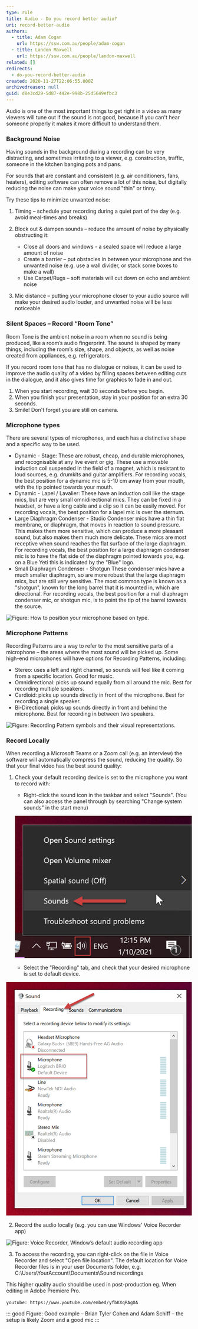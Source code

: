 ```yaml
---
type: rule
title: Audio - Do you record better audio?
uri: record-better-audio
authors:
  - title: Adam Cogan
    url: https://ssw.com.au/people/adam-cogan
  - title: Landon Maxwell
    url: https://ssw.com.au/people/landon-maxwell
related: []
redirects:
  - do-you-record-better-audio
created: 2020-11-27T22:06:55.000Z
archivedreason: null
guid: d8e3cd29-5d87-442e-998b-25d5649efbc3
---
```

Audio is one of the most important things to get right in a video as many viewers will tune out if the sound is not good, because if you can't hear someone properly it makes it more difficult to understand them.

<!--endintro-->

### Background Noise

Having sounds in the background during a recording can be very distracting, and sometimes irritating to a viewer, e.g. construction, traffic, someone in the kitchen banging pots and pans.

For sounds that are constant and consistent (e.g. air conditioners, fans, heaters), editing software can often remove a lot of this noise, but digitally reducing the noise can make your voice sound "thin" or tinny.
 
Try these tips to minimize unwanted noise:

1. Timing – schedule your recording during a quiet part of the day (e.g. avoid meal-times and breaks)
2. Block out & dampen sounds – reduce the amount of noise by physically obstructing it:

   * Close all doors and windows - a sealed space will reduce a large amount of noise
   * Create a barrier – put obstacles in between your microphone and the unwanted noise (e.g. use a wall divider, or stack some boxes to make a wall)
   * Use Carpet/Rugs – soft materials will cut down on echo and ambient noise
3. Mic distance – putting your microphone closer to your audio source will make your desired audio louder, and unwanted noise will be less noticeable

### Silent Spaces – Record “Room Tone”

Room Tone is the ambient noise in a room when no sound is being produced, like a room’s audio fingerprint.
The sound is shaped by many things, including the room’s size, shape, and objects, as well as noise created from appliances, e.g. refrigerators.

If you record room tone that has no dialogue or noises, it can be used to improve the audio quality of a video by filling spaces between editing cuts in the dialogue, and it also gives time for graphics to fade in and out.

1. When you start recording, wait 30 seconds before you begin.
2. When you finish your presentation, stay in your position for an extra 30 seconds.
3. Smile! Don't forget you are still on camera.

### Microphone types

There are several types of microphones, and each has a distinctive shape and a specific way to be used.

* Dynamic - Stage:
  These are robust, cheap, and durable microphones, and recognisable at any live event or gig.
  These use a movable induction coil suspended in the field of a magnet, which is resistant to loud sources, e.g. drumkits and guitar amplifiers.
  For recording vocals, the best position for a dynamic mic is 5-10 cm away from your mouth, with the tip pointed towards your mouth.
* Dynamic - Lapel / Lavalier:
  These have an induction coil like the stage mics, but are very small omnidirectional mics. They can be fixed in a headset, or have a long cable and a clip so it can be easily moved.
  For recording vocals, the best position for a lapel mic is over the sternum.
* Large Diaphragm Condenser - Studio
  Condenser mics have a thin flat membrane, or diaphragm, that moves in reaction to sound pressure. This makes them more sensitive, which can produce a more pleasant sound, but also makes them much more delicate.
  These mics are most receptive when sound reaches the flat surface of the large diaphragm.
  For recording vocals, the best position for a large diaphragm condenser mic is to have the flat side of the diaphragm pointed towards you, e.g. on a Blue Yeti this is indicated by the "Blue" logo.
* Small Diaphragm Condenser - Shotgun
  These condenser mics have a much smaller diaphragm, so are more robust that the large diaphragm mics, but are still very sensitive. The most common type is known as a "shotgun", known for the long barrel that it is mounted in, which are directional.
  For recording vocals, the best position for a mall diaphragm condenser mic, or shotgun mic, is to point the tip of the barrel towards the source.

![Figure: How to position your microphone based on type.](https://tv.ssw.com/wp-content/uploads/2021/09/How-to-use-mics.jpg)

### Microphone Patterns

Recording Patterns are a way to refer to the most sensitive parts of a microphone – the areas where the most sound will be picked up.
Some high-end microphones will have options for Recording Patterns, including:

* Stereo: uses a left and right channel, so sounds will feel like it coming from a specific location. Good for music.
* Omnidirectional: picks up sound equally from all around the mic. Best for recording multiple speakers.
* Cardioid: picks up sounds directly in front of the microphone. Best for recording a single speaker.
* Bi-Directional: picks up sounds directly in front and behind the microphone. Best for recording in between two speakers.

![Figure: Recording Pattern symbols and their visual representations.](https://miro.medium.com/max/1084/0*UFOzsjgKlMAzV5JR.gif)

### Record Locally

When recording a Microsoft Teams or a Zoom call (e.g. an interview) the software will automatically compress the sound, reducing the quality. 
So that your final video has the best sound quality:

1. Check your default recording device is set to the microphone you want to record with:

   * Right-click the sound icon in the taskbar and select "Sounds". (You can also access the panel through by searching "Change system sounds" in the start menu)
  
   ![Figure: Opening the System Sounds panel through the Windows taskbar.](/rules/record-better-audio/select-sounds.jpg)
   
   * Select the "Recording" tab, and check that your desired microphone is set to default device.

  ![Figure: Your default mic is indicated with a green check mark ✅](/rules/record-better-audio/select-default.jpg)

2. Record the audio locally (e.g. you can use Windows' Voice Recorder app)

  ![Figure: Voice Recorder, Window’s default audio recording app](https://www.partitionwizard.com/images/uploads/articles/2019/10/record-sound-using-voice-recorder/record-sound-using-voice-recorder-thumbnail.jpg)

3. To access the recording, you can right-click on the file in Voice Recorder and select "Open file location". The default location for Voice Recorder files is in your user Documents folder, e.g. C:\Users\YourAccount\Documents\Sound recordings

This higher quality audio should be used in post-production eg. When editing in Adobe Premiere Pro.

`youtube: https://www.youtube.com/embed/yfbKXqRAgOA`

::: good
Figure: Good example – Brian Tyler Cohen and Adam Schiff – the setup is likely Zoom and a good mic
:::

